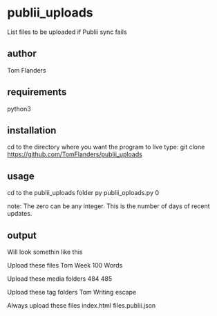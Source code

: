 # publii_uploads
List files to be uploaded if Publii sync fails

## author
Tom Flanders

## requirements
python3

## installation
cd to the directory where you want the program to live
type:
git clone https://github.com/TomFlanders/publii_uploads

## usage
cd to the publii_uploads folder
py publii_oploads.py 0

note: The zero can be any integer. This is the number of days of recent updates.

## output
Will look somethin like this

Upload these files
Tom Week
100 Words

Upload these media folders
484
485

Upload these tag folders
Tom
Writing
escape

Always upload these files
index.html
files.publii.json

